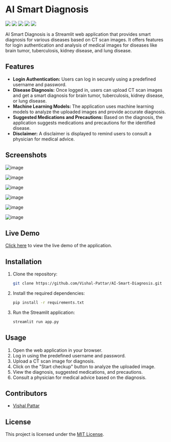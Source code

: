 ﻿# AI Smart Diagnosis
![](https://badges.creative-minds.studio/Vishal-Pattar/AI-Smart-Diagnosis/views?color=grey)
![](https://badges.creative-minds.studio/Vishal-Pattar/AI-Smart-Diagnosis/clones?color=grey)
![](https://badges.creative-minds.studio/Vishal-Pattar/AI-Smart-Diagnosis/forks?color=grey)
![](https://badges.creative-minds.studio/Vishal-Pattar/AI-Smart-Diagnosis/downloads?color=grey)
![](https://badges.creative-minds.studio/Vishal-Pattar/AI-Smart-Diagnosis/commits?color=grey)

AI Smart Diagnosis is a Streamlit web application that provides smart diagnosis for various diseases based on CT scan images. It offers features for login authentication and analysis of medical images for diseases like brain tumor, tuberculosis, kidney disease, and lung disease.

## Features

- **Login Authentication:** Users can log in securely using a predefined username and password.
- **Disease Diagnosis:** Once logged in, users can upload CT scan images and get a smart diagnosis for brain tumor, tuberculosis, kidney disease, or lung disease.
- **Machine Learning Models:** The application uses machine learning models to analyze the uploaded images and provide accurate diagnosis.
- **Suggested Medications and Precautions:** Based on the diagnosis, the application suggests medications and precautions for the identified disease.
- **Disclaimer:** A disclaimer is displayed to remind users to consult a physician for medical advice.

## Screenshots

![image](https://github.com/Vishal-Pattar/AI-Smart-Diagnosis/assets/104265753/d6425080-8f75-4d82-9c7d-a14272151c34)  

![image](https://github.com/Vishal-Pattar/AI-Smart-Diagnosis/assets/104265753/5baa9432-7674-42d5-9c40-96767fc4779c)  

![image](https://github.com/Vishal-Pattar/AI-Smart-Diagnosis/assets/104265753/ebd64697-1946-49b6-b180-251fe7c36e7d)  

![image](https://github.com/Vishal-Pattar/AI-Smart-Diagnosis/assets/104265753/648aed27-26f8-4419-a66d-d16062cbbf83)  

![image](https://github.com/Vishal-Pattar/AI-Smart-Diagnosis/assets/104265753/67e87db8-90bf-4e4b-bbf9-7b4791150378)  

![image](https://github.com/Vishal-Pattar/AI-Smart-Diagnosis/assets/104265753/4ac3d58f-3a34-4f7f-8cf1-dc80953f3b30)  

## Live Demo

[Click here](https://ai-smart-diagnosis-vp.streamlit.app/) to view the live demo of the application.

## Installation

1. Clone the repository:

   ```bash
   git clone https://github.com/Vishal-Pattar/AI-Smart-Diagnosis.git
   ```

2. Install the required dependencies:

   ```bash
   pip install -r requirements.txt
   ```

3. Run the Streamlit application:

   ```bash
   streamlit run app.py
   ```

## Usage

1. Open the web application in your browser.
2. Log in using the predefined username and password.
3. Upload a CT scan image for diagnosis.
4. Click on the "Start checkup" button to analyze the uploaded image.
5. View the diagnosis, suggested medications, and precautions.
6. Consult a physician for medical advice based on the diagnosis.

## Contributors

- [Vishal Pattar](https://github.com/Vishal-Pattar)

## License

This project is licensed under the [MIT License](LICENSE).
